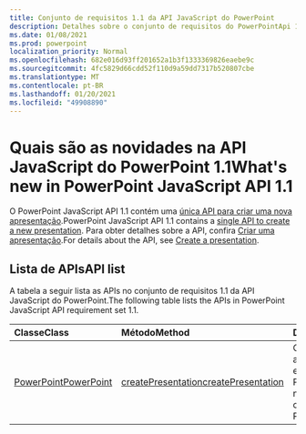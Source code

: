 ```yaml
---
title: Conjunto de requisitos 1.1 da API JavaScript do PowerPoint
description: Detalhes sobre o conjunto de requisitos do PowerPointApi 1.1.
ms.date: 01/08/2021
ms.prod: powerpoint
localization_priority: Normal
ms.openlocfilehash: 682e016d93ff201652a1b3f1333369826eaebe9c
ms.sourcegitcommit: 4fc5829d66cdd52f110d9a59dd7317b520807cbe
ms.translationtype: MT
ms.contentlocale: pt-BR
ms.lasthandoff: 01/20/2021
ms.locfileid: "49908890"
---
```

# <a name="whats-new-in-powerpoint-javascript-api-11"></a><span data-ttu-id="6ba40-103">Quais são as novidades na API JavaScript do PowerPoint 1.1</span><span class="sxs-lookup"><span data-stu-id="6ba40-103">What's new in PowerPoint JavaScript API 1.1</span></span>

<span data-ttu-id="6ba40-104">O PowerPoint JavaScript API 1.1 contém uma [única API para criar uma nova apresentação](/javascript/api/powerpoint#powerpoint-createpresentation-base64file-).</span><span class="sxs-lookup"><span data-stu-id="6ba40-104">PowerPoint JavaScript API 1.1 contains a [single API to create a new presentation](/javascript/api/powerpoint#powerpoint-createpresentation-base64file-).</span></span> <span data-ttu-id="6ba40-105">Para obter detalhes sobre a API, confira [Criar uma apresentação](../../powerpoint/powerpoint-add-ins.md#create-a-presentation).</span><span class="sxs-lookup"><span data-stu-id="6ba40-105">For details about the API, see [Create a presentation](../../powerpoint/powerpoint-add-ins.md#create-a-presentation).</span></span>

## <a name="api-list"></a><span data-ttu-id="6ba40-106">Lista de APIs</span><span class="sxs-lookup"><span data-stu-id="6ba40-106">API list</span></span>

<span data-ttu-id="6ba40-107">A tabela a seguir lista as APIs no conjunto de requisitos 1.1 da API JavaScript do PowerPoint.</span><span class="sxs-lookup"><span data-stu-id="6ba40-107">The following table lists the APIs in PowerPoint JavaScript API requirement set 1.1.</span></span>

| <span data-ttu-id="6ba40-108">Classe</span><span class="sxs-lookup"><span data-stu-id="6ba40-108">Class</span></span> | <span data-ttu-id="6ba40-109">Método</span><span class="sxs-lookup"><span data-stu-id="6ba40-109">Method</span></span> | <span data-ttu-id="6ba40-110">Descrição</span><span class="sxs-lookup"><span data-stu-id="6ba40-110">Description</span></span> |
|:---|:---|:---|
|[<span data-ttu-id="6ba40-111">PowerPoint</span><span class="sxs-lookup"><span data-stu-id="6ba40-111">PowerPoint</span></span>](/javascript/api/powerpoint)|[<span data-ttu-id="6ba40-112">createPresentation</span><span class="sxs-lookup"><span data-stu-id="6ba40-112">createPresentation</span></span>](/javascript/api/powerpoint#powerpoint-createpresentation-base64file-)|<span data-ttu-id="6ba40-113">Cria uma nova apresentação e a abre em outra janela do PowerPoint.</span><span class="sxs-lookup"><span data-stu-id="6ba40-113">Creates a new presentation and opens it in another PowerPoint window.</span></span>|